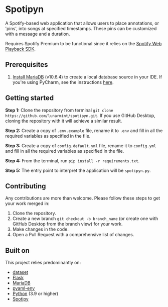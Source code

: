# Spotipyn
A Spotify-based web application that allows users to place annotations, or 'pins', into songs at specified timestamps. These pins can be customized with a message and a duration.

Requires Spotify Premium to be functional since it relies on the [Spotify Web Playback SDK](https://developer.spotify.com/documentation/web-playback-sdk/).

## Prerequisites
1. [Install MariaDB](https://mariadb.org/) (v10.6.4) to create a local database source in your IDE. If you're using PyCharm, see the instructions [here](https://www.jetbrains.com/help/pycharm/mariadb.html).

## Getting started
**Step 1:** Clone the repository from terminal `git clone https://github.com/lunarmint/spotipyn.git`. If you use GitHub Desktop, cloning the repository with it will achieve a similar result.

**Step 2:** Create a copy of `.env.example` file, rename it to `.env` and fill in all the required variables as specified in the file.

**Step 3:** Create a copy of `config.default.yml` file, rename it to `config.yml` and fill in all the required variables as specified in the file.

**Step 4:** From the terminal, run `pip install -r requirements.txt`.

**Step 5:** The entry point to interpret the application will be `spotipyn.py`.

## Contributing
Any contributions are more than welcome. Please follow these steps to get your work merged in:

1. Clone the repository.
2. Create a new branch `git checkout -b branch_name` (or create one with GitHub Desktop from the branch view) for your work.
3. Make changes in the code.
4. Open a Pull Request with a comprehensive list of changes.
  
## Built on
This project relies predominantly on:
* [dataset](https://github.com/pudo/dataset)
* [Flask](https://flask.palletsprojects.com/en/2.0.x/)
* [MariaDB](https://mariadb.org/)
* [pyaml-env](https://github.com/mkaranasou/pyaml_env)
* [Python](https://www.python.org/) (3.9 or higher)
* [Spotipy](https://spotipy.readthedocs.io/en/stable/)
